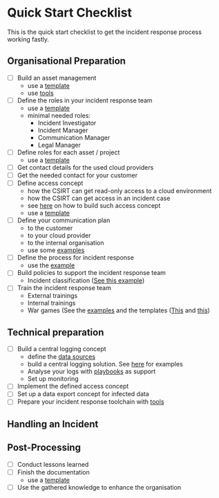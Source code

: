 # Quick Start Checklist
This is the quick start checklist to get the incident response process working fastly.

## Organisational Preparation
- [ ] Build an asset management
    - use a [template](templates/assetFactsSheet.md)
    - use [tools](examples/assetManagement.md)
- [ ] Define the roles in your incident response team
    - use a [template](templates/rolesAndResponsibilities.md#csirt-roles-template)
    -  minimal needed roles:
        - Incident Investigator
        - Incident Manager
        - Communication Manager 
        - Legal Manager
- [ ] Define roles for each asset / project
    - use a [template](templates/rolesAndResponsibilities.md#project-incident-response-roles-template) 
- [ ] Get contact details for the used cloud providers
- [ ] Get the needed contact for your customer
- [ ] Define access concept
    - how the CSIRT can get read-only access to a cloud environment
    - how the CSIRT can get access in an incident case
    - see [here](preparation/organisational.md#access-concept) on how to build such access concept
    - use a [template](templates/emergencyAccess.md)
- [ ] Define your communication plan
    - to the customer
    - to your cloud provider
    - to the internal organisation
    - use some [examples](examples/communication.md)
- [ ] Define the process for incident response
    - use the [example](examples/process.md)
- [ ] Build policies to support the incident response team
    - Incident classification ([See this example](examples/incidentClassification.md))
- [ ] Train the incident response team
    - External trainings
    - Internal trainings
    - War games (See the [examples](examples/warGame.md) and the templates ([This](templates/warGameEvaluation.md) and
    [this](templates/warGamePreparation.md))
    
## Technical preparation
- [ ] Build a central logging concept
    - define the [data sources](examples/dataSources.md)
    - build a central logging solution. See [here](../examples/centralLogging.md) for examples
    - Analyse your logs with [playbooks](examples/playbooks.md) as support
    - Set up monitoring
- [ ] Implement the defined access concept
- [ ] Set up a data export concept for infected data
- [ ] Prepare your incident response toolchain with [tools](examples/tools.md)

## Handling an Incident



## Post-Processing
- [ ] Conduct lessons learned
- [ ] Finish the documentation
    - use a [template](templates/incidentDocumentation.md)
- [ ] Use the gathered knowledge to enhance the organisation